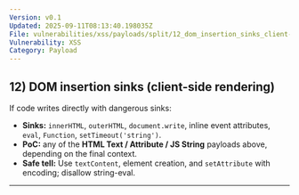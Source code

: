 ```yaml
---
Version: v0.1
Updated: 2025-09-11T08:13:40.198035Z
File: vulnerabilities/xss/payloads/split/12_dom_insertion_sinks_client-side_rendering.md
Vulnerability: XSS
Category: Payload
---
```

## 12) **DOM insertion sinks** (client-side rendering)
If code writes directly with dangerous sinks:

- **Sinks:** `innerHTML`, `outerHTML`, `document.write`, inline event attributes, `eval`, `Function`, `setTimeout('string')`.
- **PoC:** any of the **HTML Text / Attribute / JS String** payloads above, depending on the final context.
- **Safe tell:** Use `textContent`, element creation, and `setAttribute` with encoding; disallow string-eval.

---